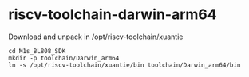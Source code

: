 # riscv-toolchain-darwin-arm64

Download and unpack in /opt/riscv-toolchain/xuantie

```
cd M1s_BL808_SDK
mkdir -p toolchain/Darwin_arm64
ln -s /opt/riscv-toolchain/xuantie/bin toolchain/Darwin_arm64/bin
```

